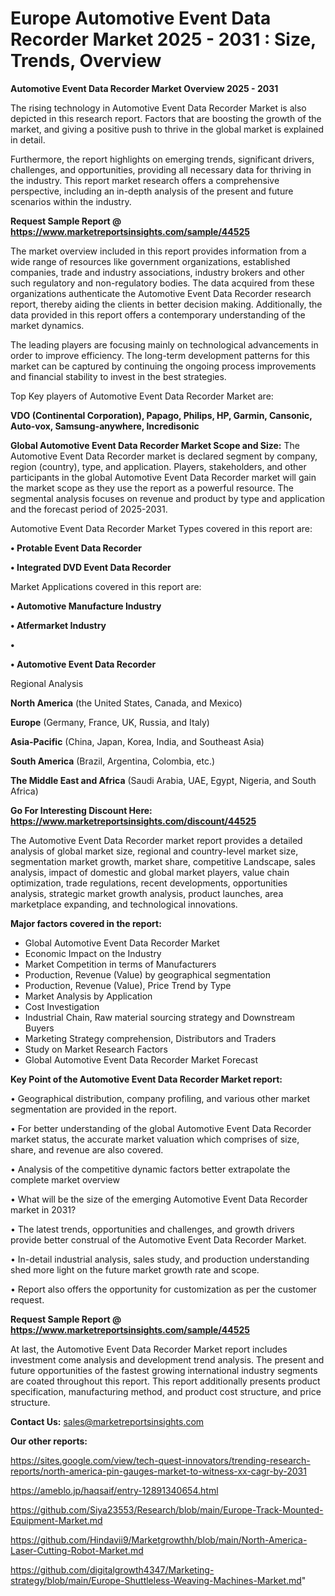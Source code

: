 # Europe Automotive Event Data Recorder Market 2025 - 2031 : Size, Trends, Overview

<Strong> Automotive Event Data Recorder Market Overview 2025 - 2031</strong>

The rising technology in Automotive Event Data Recorder Market is also depicted in this research report. Factors that are boosting the growth of the market, and giving a positive push to thrive in the global market is explained in detail.

Furthermore, the report highlights on emerging trends, significant drivers, challenges, and opportunities, providing all necessary data for thriving in the industry. This report market research offers a comprehensive perspective, including an in-depth analysis of the present and future scenarios within the industry.

<strong>Request Sample Report @ <a href=https://www.marketreportsinsights.com/sample/44525>https://www.marketreportsinsights.com/sample/44525</a></strong>

The market overview included in this report provides information from a wide range of resources like government organizations, established companies, trade and industry associations, industry brokers and other such regulatory and non-regulatory bodies. The data acquired from these organizations authenticate the Automotive Event Data Recorder research report, thereby aiding the clients in better decision making. Additionally, the data provided in this report offers a contemporary understanding of the market dynamics.

The leading players are focusing mainly on technological advancements in order to improve efficiency. The long-term development patterns for this market can be captured by continuing the ongoing process improvements and financial stability to invest in the best strategies.

Top Key players of Automotive Event Data Recorder Market are:

<strong>VDO (Continental Corporation), Papago, Philips, HP, Garmin, Cansonic, Auto-vox, Samsung-anywhere, Incredisonic</strong>

<strong><b>Global Automotive Event Data Recorder Market Scope and Size:</b></strong>
The Automotive Event Data Recorder market is declared segment by company, region (country), type, and application. Players, stakeholders, and other participants in the global Automotive Event Data Recorder market will gain the market scope as they use the report as a powerful resource. The segmental analysis focuses on revenue and product by type and application and the forecast period of 2025-2031.

Automotive Event Data Recorder Market Types covered in this report are:

<strong>•  Protable Event Data Recorder

•  Integrated DVD Event Data Recorder</strong>

Market Applications covered in this report are:

<strong>•  Automotive Manufacture Industry

•  Atfermarket Industry

•  

•  Automotive Event Data Recorder</strong> 

Regional Analysis

<strong>North America</strong> (the United States, Canada, and Mexico)

<strong>Europe</strong> (Germany, France, UK, Russia, and Italy)

<strong>Asia-Pacific</strong> (China, Japan, Korea, India, and Southeast Asia)

<strong>South America</strong> (Brazil, Argentina, Colombia, etc.)

<strong>The Middle East and Africa</strong> (Saudi Arabia, UAE, Egypt, Nigeria, and South Africa)

<strong>Go For Interesting Discount Here: <a href=https://www.marketreportsinsights.com/discount/44525>https://www.marketreportsinsights.com/discount/44525</a></strong>

The Automotive Event Data Recorder market report provides a detailed analysis of global market size, regional and country-level market size, segmentation market growth, market share, competitive Landscape, sales analysis, impact of domestic and global market players, value chain optimization, trade regulations, recent developments, opportunities analysis, strategic market growth analysis, product launches, area marketplace expanding, and technological innovations.

<strong><b>Major factors covered in the report:</b></strong>
<ul>
  <li>Global Automotive Event Data Recorder Market </li>
  <li>Economic Impact on the Industry</li>
  <li>Market Competition in terms of Manufacturers</li>
  <li>Production, Revenue (Value) by geographical segmentation</li>
  <li>Production, Revenue (Value), Price Trend by Type</li>
  <li>Market Analysis by Application</li>
  <li>Cost Investigation</li>
  <li>Industrial Chain, Raw material sourcing strategy and Downstream Buyers</li>
  <li>Marketing Strategy comprehension, Distributors and Traders</li>
  <li>Study on Market Research Factors</li>
  <li>Global Automotive Event Data Recorder Market Forecast</li>
</ul>

<strong><b>Key Point of the Automotive Event Data Recorder Market report:</b></strong>

• Geographical distribution, company profiling, and various other market segmentation are provided in the report.

• For better understanding of the global Automotive Event Data Recorder market status, the accurate market valuation which comprises of size, share, and revenue are also covered.

• Analysis of the competitive dynamic factors better extrapolate the complete market overview

• What will be the size of the emerging Automotive Event Data Recorder market in 2031?

• The latest trends, opportunities and challenges, and growth drivers provide better construal of the Automotive Event Data Recorder Market.

• In-detail industrial analysis, sales study, and production understanding shed more light on the future market growth rate and scope.

• Report also offers the opportunity for customization as per the customer request.

<strong>Request Sample Report @ <a href=https://www.marketreportsinsights.com/sample/44525>https://www.marketreportsinsights.com/sample/44525</a></strong>

At last, the Automotive Event Data Recorder Market report includes investment come analysis and development trend analysis. The present and future opportunities of the fastest growing international industry segments are coated throughout this report. This report additionally presents product specification, manufacturing method, and product cost structure, and price structure.

<strong>Contact Us:</strong>
sales@marketreportsinsights.com

<strong>Our other reports:</strong>

<a href=https://sites.google.com/view/tech-quest-innovators/trending-research-reports/north-america-pin-gauges-market-to-witness-xx-cagr-by-2031>https://sites.google.com/view/tech-quest-innovators/trending-research-reports/north-america-pin-gauges-market-to-witness-xx-cagr-by-2031</a>

<a href=https://ameblo.jp/haqsaif/entry-12891340654.html>https://ameblo.jp/haqsaif/entry-12891340654.html</a>

<a href=https://github.com/Siya23553/Research/blob/main/Europe-Track-Mounted-Equipment-Market.md>https://github.com/Siya23553/Research/blob/main/Europe-Track-Mounted-Equipment-Market.md</a>

<a href=https://github.com/Hindavii9/Marketgrowthh/blob/main/North-America-Laser-Cutting-Robot-Market.md>https://github.com/Hindavii9/Marketgrowthh/blob/main/North-America-Laser-Cutting-Robot-Market.md</a>

<a href=https://github.com/digitalgrowth4347/Marketing-strategy/blob/main/Europe-Shuttleless-Weaving-Machines-Market.md>https://github.com/digitalgrowth4347/Marketing-strategy/blob/main/Europe-Shuttleless-Weaving-Machines-Market.md</a>"
